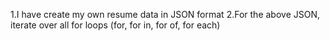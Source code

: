 1.I have create my own resume data in JSON format 2.For the above JSON, iterate over all for loops (for, for in, for of, for each)